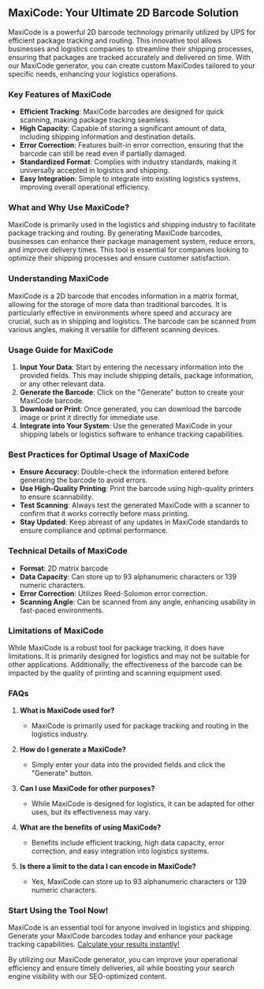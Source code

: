 ## MaxiCode: Your Ultimate 2D Barcode Solution

MaxiCode is a powerful 2D barcode technology primarily utilized by UPS for efficient package tracking and routing. This innovative tool allows businesses and logistics companies to streamline their shipping processes, ensuring that packages are tracked accurately and delivered on time. With our MaxiCode generator, you can create custom MaxiCodes tailored to your specific needs, enhancing your logistics operations.

### Key Features of MaxiCode

- **Efficient Tracking**: MaxiCode barcodes are designed for quick scanning, making package tracking seamless.
- **High Capacity**: Capable of storing a significant amount of data, including shipping information and destination details.
- **Error Correction**: Features built-in error correction, ensuring that the barcode can still be read even if partially damaged.
- **Standardized Format**: Complies with industry standards, making it universally accepted in logistics and shipping.
- **Easy Integration**: Simple to integrate into existing logistics systems, improving overall operational efficiency.

### What and Why Use MaxiCode?

MaxiCode is primarily used in the logistics and shipping industry to facilitate package tracking and routing. By generating MaxiCode barcodes, businesses can enhance their package management system, reduce errors, and improve delivery times. This tool is essential for companies looking to optimize their shipping processes and ensure customer satisfaction.

### Understanding MaxiCode

MaxiCode is a 2D barcode that encodes information in a matrix format, allowing for the storage of more data than traditional barcodes. It is particularly effective in environments where speed and accuracy are crucial, such as in shipping and logistics. The barcode can be scanned from various angles, making it versatile for different scanning devices.

### Usage Guide for MaxiCode

1. **Input Your Data**: Start by entering the necessary information into the provided fields. This may include shipping details, package information, or any other relevant data.
2. **Generate the Barcode**: Click on the "Generate" button to create your MaxiCode barcode.
3. **Download or Print**: Once generated, you can download the barcode image or print it directly for immediate use.
4. **Integrate into Your System**: Use the generated MaxiCode in your shipping labels or logistics software to enhance tracking capabilities.

### Best Practices for Optimal Usage of MaxiCode

- **Ensure Accuracy**: Double-check the information entered before generating the barcode to avoid errors.
- **Use High-Quality Printing**: Print the barcode using high-quality printers to ensure scannability.
- **Test Scanning**: Always test the generated MaxiCode with a scanner to confirm that it works correctly before mass printing.
- **Stay Updated**: Keep abreast of any updates in MaxiCode standards to ensure compliance and optimal performance.

### Technical Details of MaxiCode

- **Format**: 2D matrix barcode
- **Data Capacity**: Can store up to 93 alphanumeric characters or 139 numeric characters.
- **Error Correction**: Utilizes Reed-Solomon error correction.
- **Scanning Angle**: Can be scanned from any angle, enhancing usability in fast-paced environments.

### Limitations of MaxiCode

While MaxiCode is a robust tool for package tracking, it does have limitations. It is primarily designed for logistics and may not be suitable for other applications. Additionally, the effectiveness of the barcode can be impacted by the quality of printing and scanning equipment used.

### FAQs

1. **What is MaxiCode used for?**
   - MaxiCode is primarily used for package tracking and routing in the logistics industry.

2. **How do I generate a MaxiCode?**
   - Simply enter your data into the provided fields and click the "Generate" button.

3. **Can I use MaxiCode for other purposes?**
   - While MaxiCode is designed for logistics, it can be adapted for other uses, but its effectiveness may vary.

4. **What are the benefits of using MaxiCode?**
   - Benefits include efficient tracking, high data capacity, error correction, and easy integration into logistics systems.

5. **Is there a limit to the data I can encode in MaxiCode?**
   - Yes, MaxiCode can store up to 93 alphanumeric characters or 139 numeric characters.

### Start Using the Tool Now!

MaxiCode is an essential tool for anyone involved in logistics and shipping. Generate your MaxiCode barcodes today and enhance your package tracking capabilities. [Calculate your results instantly!](https://www.inayam.co/barcode/maxicode) 

By utilizing our MaxiCode generator, you can improve your operational efficiency and ensure timely deliveries, all while boosting your search engine visibility with our SEO-optimized content.